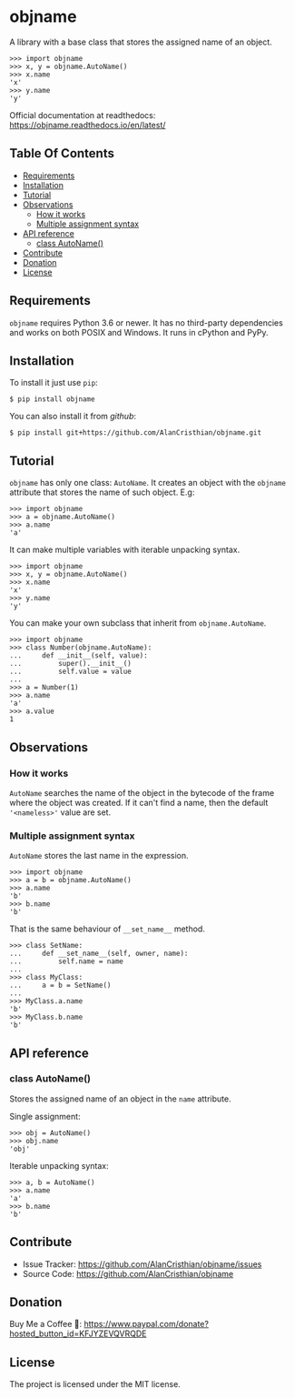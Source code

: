 # objname

A library with a base class that stores the assigned name of an object.

```pycon
>>> import objname
>>> x, y = objname.AutoName()
>>> x.name
'x'
>>> y.name
'y'
```

Official documentation at readthedocs: https://objname.readthedocs.io/en/latest/

## Table Of Contents

- [Requirements](#requirements)
- [Installation](#installation)
- [Tutorial](#tutorial)
- [Observations](#observations)
    - [How it works](#how-it-works)
    - [Multiple assignment syntax](#multiple-assygnment)
- [API reference](#api-refernce)
    - [class AutoName()](#class-auto)
- [Contribute](#contribute)
- [Donation](#donation)
- [License](#license)

## Requirements <a name="requirements"></a>

`objname` requires Python 3.6 or newer. It has no third-party dependencies and
works on both POSIX and Windows. It runs in cPython and PyPy.

## Installation <a name="installation"></a>

To install it just use ``pip``:

```shell
$ pip install objname
```

You can also install it from *github*:

```shell
$ pip install git+https://github.com/AlanCristhian/objname.git
```

## Tutorial <a name="tutorial"></a>

`objname` has only one class: `AutoName`. It creates an object with the
`objname` attribute that stores the name of such object. E.g:

```pycon
>>> import objname
>>> a = objname.AutoName()
>>> a.name
'a'
```

It can make multiple variables with iterable unpacking syntax.

```pycon
>>> import objname
>>> x, y = objname.AutoName()
>>> x.name
'x'
>>> y.name
'y'
```

You can make your own subclass that inherit from `objname.AutoName`.

```pycon
>>> import objname
>>> class Number(objname.AutoName):
...     def __init__(self, value):
...         super().__init__()
...         self.value = value
...
>>> a = Number(1)
>>> a.name
'a'
>>> a.value
1
```

## Observations <a name="observations"></a>

### How it works <a name="how-it-works"></a>

`AutoName` searches the name of the object in the bytecode of the frame where
the object was created. If it can't find a name, then the default
`'<nameless>'` value are set.

### Multiple assignment syntax <a name="multiple-assygnment"></a>

`AutoName` stores the last name in the expression.

```pycon
>>> import objname
>>> a = b = objname.AutoName()
>>> a.name
'b'
>>> b.name
'b'
```

That is the same behaviour of `__set_name__` method.

```pycon
>>> class SetName:
...     def __set_name__(self, owner, name):
...         self.name = name
...
>>> class MyClass:
...     a = b = SetName()
...
>>> MyClass.a.name
'b'
>>> MyClass.b.name
'b'
```

## API reference <a name="api-refernce"></a>

### class AutoName() <a name="class-auto"></a>

Stores the assigned name of an object in the `name` attribute.

Single assignment:

```pycon
>>> obj = AutoName()
>>> obj.name
'obj'
```

Iterable unpacking syntax:

```pycon
>>> a, b = AutoName()
>>> a.name
'a'
>>> b.name
'b'
```

## Contribute <a name="contribute"></a>

- Issue Tracker: https://github.com/AlanCristhian/objname/issues
- Source Code: https://github.com/AlanCristhian/objname

## Donation <a name="donation"></a>

Buy Me a Coffee 🙂: https://www.paypal.com/donate?hosted_button_id=KFJYZEVQVRQDE

## License <a name="license"></a>

The project is licensed under the MIT license.
